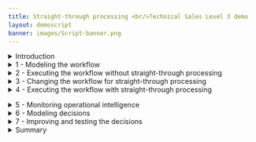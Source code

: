 ```yaml
---
title: Straight-through processing <br/>Technical Sales Level 3 demo
layout: demoscript
banner: images/Script-banner.png
---
```


<span id="top"></span>

<details markdown="1">

<summary>Introduction</summary><br/>

Welcome to the straight-through processing demonstration.

Today, I will demonstrate how the IBM Cloud Pak for Business Automation supports straight-through processing to automate customer refund requests quickly and easily. I’ll show how straight-through processing improves customer service by shortening turnaround times, while also reducing manual work.

This demo uses a customer refund example, but the same pattern can be applied to numerous business scenarios such as account opening, invoicing and claims processing.

We’ll show how line-of-business subject matter experts can use low-code tools that enable them to lead the implementation effort. We’ll see how decision management automates decisions that would otherwise be manual, and workflow manages exceptions and ensures the process stays on track when an exception occurs. We’ll also see how operational intelligence can provide visibility and insights that can be used to improve the process.

Let’s get started.

(Demo intro slides <a href="./files/Straight-through Processing Platinum Demo - Intro deck.pptx" target="_blank" rel="noreferrer">here</a>)

(Printer-ready PDF of demo script <a href="./files/Straight-through Processing Platinum Demo - PDF script.pdf" target="_blank" rel="noreferrer">here</a>)


**[Go to top](#top)**

</details>
<span id="spanID"></span>
<details markdown="1">

<summary>1 - Modeling the workflow</summary><br/>
<br/>

| **1.1** | **Introduce the refund request process without straight-through processing** |
| :--- | :--- |
| **Narration** | We will look at the process diagram for Focus Corp’s refund request process in Process Designer. Within this low-code environment, the process diagram will control the execution of each refund request. The process diagram adheres to the Business Process Model and Notation (BPMN) standard. We use drag-and-drop to build the process diagram from the palette on the right. This allows us to model the process steps and flow. From there, you can drill down to complete the implementation and testing of the process application. <br/> <br/> Looking at Focus Corp’s refund request process, customers can initiate returns directly from the company’s portal. Currently, each request is routed to a customer service agent for resolution. |
| **Action** &nbsp; 1.1.1 | Show the process diagram for Focus Corp’s **Request Refund without STP** (straight-through processing) in Process Designer, which you opened during your demo preparation. <br/> <img src="./images/Step_1_final_screen.png" width="800" /> |

<br/>

**[Go to top](#top)**

</details>
<span id="spanID"></span>
<a id="workplace"></a>
<details markdown="1">

<summary>2 - Executing the workflow without straight-through processing</summary><br/>

| **2.1** | **Task management and execution (Workplace)** |
| :--- | :--- |
| **Narration** | The customer service agent uses Workplace to work on their tasks. It is also used to launch processes and view the process dashboards. |
| **Action** &nbsp; 2.1.1 | Show the **Workplace** window that you opened during your preparation. <br/> <img src="./images/Stu_4.4.4_Self_install.png" width="800" /> |
| **Narration** | We are looking at the task list for the customer service agent. <br/> <br/> Workplace is highly customizable to fit your organization's look and feel. The responsive user interface provides flexibility to get work done anywhere, at any time, on any device type, from a desktop device in the office to a mobile device at home or at a customer site. It can be configured though a set of options without having to customize the Workplace application itself. <br/> <br/> Workplace has a robust search capability. You can create a customized task list, for example, with specific business data, by saving task-based searches for later use. <br/> <br/> Customer service agents use the task list to organize and work on the tasks assigned to them. Our agent received a new investigation task. |
| **Action** &nbsp; 2.1.2 | Click any **Refund Investigation Issue** task. If prompted, **Claim the task**. <br/> <img src="./images/Step_2.1_ROKS_action_3.png" width="800" /> |
| **Narration** | Once I open the task, I will have all the information needed to investigate the refund. |
| **Action** &nbsp; 2.1.3 | Click **Approve Refund**. <br/> <img src="./images/Step_2.1_ROKS_action_5.png" width="800" /> |
| **Narration** | Let’s review the request data and make an approval decision. Behind the scenes, the refund process is managed by workflow. Once the investigation task is completed, the system automatically updates Focus Corp’s ordering application and notifies the customer. <br/> <br/> Although the process is managed by workflow, there is currently no straight-through processing since every request must be examined by a customer service agent. Let’s go back to the process diagram and see how we can improve things with straight-through processing. |



**[Go to top](#top)**

</details>
<span id="spanID"></span>
<details markdown="1">

<summary>3 - Changing the workflow for straight-through processing</summary><br/>

| **3.1** | **Introduce straight-through processing automation** |
| :--- | :--- |
| **Narration** | Let’s look at how we can streamline the refund process by combining workflow and decision management. |
| **Action** &nbsp; 3.1.1 | Go back to the **Process Designer** tab, and click **Processes** in the menu on the left side. Click **Request Refund**. <br/> <img src="./images/Step_3.1_action_2.png" width="800" /><br/> |
| **Action** &nbsp; 3.1.2 | You will see the following process diagram. <br/> <img src="./images/Step_3.1_final_screen.png" width="800" /><br/> |
| **Narration** | We’ve added a decision task to the workflow that will automatically look at each request and make a refund decision without human intervention. This means that most requests can now be approved or declined in real time. Those that can’t are still routed for manual investigation. <br/><br/> Therefore, we can achieve a significant amount of straight-through processing where we completely process refund requests without human intervention. |


**[Go to top](#top)**

</details>
<span id="spanID"></span>
<details markdown="1">

<summary>4 - Executing the workflow with straight-through processing</summary><br/>

| **4.1** | **Refund request approved** |
| :--- | :--- |
| **Narration** | Let’s look at how straight-through processing transforms the refund process. |
| **Action** &nbsp; 4.1.1 | Go to Focus Corp's **Your Returns and Refunds** page. <br/> <img src="./images/Stu_7.2.png" width="800" /><br/> |
| **Action** &nbsp; 4.1.2 | Select the order ending in **AP**. <br/> <img src="./images/Step_4.1_action_2.png" width="800" /><br/> |
| **Action** &nbsp; 4.1.3 | Click **Submit Request** to process the refund. <br/> <img src="./images/Step_4.1_action_3.png" width="800" /><br/> |
| **Action** &nbsp; 4.1.4 | The process executes and generates a **Refund Approved** result.<br/><br/> <img src="./images/Step_4.1_results_screen.png" width="800" /><br/> |
| **Narration** | In this first example, when the customer submits the refund request, the criteria are evaluated by business rules and approval is granted in real time, avoiding a time-consuming manual investigation. |

| **4.2** | **Refund request denied** |
| :--- | :--- |
| **Narration** | Let’s look at a second example. |
| **Action** &nbsp; 4.2.1 | Click **Submit the next request**. <br/> <img src="./images/Script4.2.1.png" width="800" /><br/> |
| **Action** &nbsp; 4.2.2 | Select the order ending in **DE**. <br/> <img src="./images/Step_4.2_action_2.png" width="800" /><br/> |
| **Action** &nbsp; 4.2.3 | Click **Submit Request** to process the refund. <br/> <img src="./images/Step_4.2_action_3.png" width="800" /><br/> |
| **Action** &nbsp; 4.2.4 | The process executes and generates a **Refund Denied** result. <br/> <img src="./images/Step_4.2_results_screen.png" width="800" /><br/> |
| **Narration** | This request clearly did not meet Focus Corp's criteria and resulted in a denial because it was well outside the time window. Even though this refund request resulted in a denial, it was still straight-through processing because there is no manual work. |

| **4.3** | **Refund request requires manual investigation** |
| :--- | :--- |
| **Narration** | But what if the business rules determine a request requires investigation?  |
| **Action** &nbsp; 4.3.1 | Click **Submit Another Refund Request**. <br/><br/><img src="./images/Step_4.3_action_1.png" width="800" /><br/> |
| **Action** &nbsp; 4.3.2 | Select the order ending in **MA**.<br/><br/><img src="./images/Step_4.3_action_2.png" width="800" /><br/> |
| **Action** &nbsp; 4.3.3 | Click **Submit Request** to process the refund. <br/><br/><img src="./images/Step_4.3_action_3.png" width="800" /><br/> |
| **Action** &nbsp; 4.3.4 | The process executes and generates a **Refund Investigation** result.<br/><br/><img src="./images/Step_4.3_results_screen.png" width="800" /><br/> |
| **Narration** | In this case, workflow routes the request to a customer service agent to do the investigation. |

<br/>

**[Go to top](#top)**

</details>

<span id="spanID"></span>
<details markdown="1">

<summary>5 - Monitoring operational intelligence</summary><br/>

| **5.1** | **Review the refund dashboard** |
| :--- | :--- |
| **Narration** | Let’s look at the refund dashboard to see how much straight-through processing we’ve achieved. |
| **Action** &nbsp; 5.1.1 | Click the **Refund Dashboard** tab that you opened during your preparation. In this step, you are just speaking to the displayed dashboard. <br/> <img src="./images/Step_5.1_action_1.png" width="800" /> |
| **Narration** | So far, the percentage of manually processed requests is still around 70%, with the average manual investigation taking over two hours. <br/> <br/> Let’s look at what’s behind this dashboard. <br/> <br/> First, as the refund process runs, the system can collect and process historical data and make it available for visualization. <br/> <br/> Next, the Business Performance Center is a no-code monitoring application in the IBM Cloud Pak for Business Automation. Dashboards can be designed and shared in minutes that provide insight into important business activities and processes. You can prepare, design, and track visualizations of metrics, key performance indicators (KPIs), and other measurements of business performance in customizable dashboards. <br/> <br/> Additionally, the historical data can be used to feed a data lake to apply machine learning to your automations. For example, to make even more sophisticated refund decisions, we could use a data lake to incorporate machine learning into our refund process. The Cloud Pak for Business Automation includes some machine learning samples to help you get started. |

**[Go to top](#top)**

</details>
<span id="spanID"></span>
<details markdown="1">

<summary>6 - Modeling decisions</summary><br/>

| **6.1** | **Review the refund approval decision model** |
| :--- | :--- |
| **Narration** | Let’s look at how the business analyst can create and manage business rules to further increase straight-through processing. The business rules replicate how experts make refund decisions. <br/> <br/> Using no-code decision modeling, business analysts can easily author and test refund decision criteria. This is the decision model for the refund request decision service. A decision model uses a diagram to break the decision (the top blue box) down into sub-decisions (additional blue boxes) and input data (green ovals), which all contribute to the final refund decision. |
| **Action** &nbsp; 6.1.1 | Go to your **Refund Processing** decision modelling tab that you opened during your preparation. <br/> <img src="./images/Script6.1.1.png" width="800" /><br/> |


| **6.2** | **Review the decision tables** |
| :--- | :--- |
| **Narration** | To partially automate the refund request processing, we’ve used two main decision tables. A decision table groups rules with similar conditions and actions but use different thresholds or values. |
| **Action** &nbsp; 6.2.1 | Click **Validate Time Window** in the decision diagram. <br/> <img src="./images/Script6.2.1.png" width="800" /><br/> |
| **Action** &nbsp; 6.2.2 | Click **Logic (A)**, then click **Validate Time Window (B)**.  <br/> <img src="./images/Script6.2.2.png" width="800" /><br/> |
| **Narration** | The first decision table considers the customer’s reason for return, the days since order, and the condition of the item. These are the same criteria that a customer service agent would use to make a refund decision, but now the decision is automated and executes in real time. |
| **Action** &nbsp; 6.2.3 | Click **Back to the diagram**. <br/> <img src="./images/Script6.2.3.png" width="800" /><br/> |
| **Action** &nbsp; 6.2.4 | Click **Validate Type of Goods (A)**, **Logic (B)**, then click **Validate Type of Goods (C)**. <br/> <img src="./images/Script6.2.4.png" width="800" /><br/> |
| **Narration** | The second sub-decision has a table that considers the type of item being returned, and its condition. |
| **Action** &nbsp; 6.2.5 | Click **Back to the diagram**. <br/> <img src="./images/Script6.2.5.png" width="800" /><br/> |

| **6.3** | **Make the final refund decision** |
| :--- | :--- |
| **Narration** | The final refund decision is made by combining the results of the 'Validate Time Window' and 'Validate Type of Goods' sub-decisions. |
| **Action** &nbsp; 6.3.1 | Click **Final Refund Decision** in the decision diagram **(A)**, then click **Logic (B)**. <br/> <img src="./images/Script6.3.1.png" width="800" /><br/> |
| **Action** &nbsp; 6.3.2 | Click **Manual Decision**. <br/> <img src="./images/Script6.3.2.png" width="800" /><br/> |
| **Narration** | We’ve combined the two sub-decisions to make the final response using a simple text rule. <br/><br/> Business analysts can change the rules to achieve higher levels of straight-through processing or to adapt to changing business conditions. |
| **Action** &nbsp; 6.3.3 | Click **Back to the diagram**. <br/> <img src="./images/Script6.3.3.png" width="800" /><br/> |

**[Go to top](#top)**

</details>
<span id="spanID"></span>
<details markdown="1">

<summary>7 - Improving and testing the decisions</summary><br/>

| **7.1** | **Test the existing business logic** |
| :---         | :--- |
| **Narration** | After running these rules for a few weeks, we realize we can further reduce manual investigations without increasing our risk. <br/> <br/> The decision model can be changed without having to change the other components used in the refund process.<br/>  |
| **Action** &nbsp; 7.1.1 | Click **Run**. <br/> <img src="./images/Script7.1.1.png" width="800" /><br/> |
| **Action** &nbsp; 7.1.2 | Select **Manual** from the **Test data** list **(A)** to load the test scenario, then click **Run (B)**. <br/> <img src="./images/Script7.1.2.png" width="800" /><br/> |
| **Action** &nbsp; 7.1.3 | Review the **Decision output**. <br/> <img src="./images/Script7.1.3.png" width="800" /><br/> |

| **7.2** | **Update the business logic** |
| :---         | :--- |
| **Narration** | It has been determined that refund requests will now be denied when **all of the following conditions** are met:<br/><br/> - the refund reason is “no longer needed”<br/> - the number of days since the order was delivered is greater than 7<br/> - the goods condition is “worn or damaged”<br/><br/> If all of these conditions are met, the refund will be denied.|
| **Action** &nbsp; 7.2.1 | Select the **Modeling** tab. <br/> <img src="./images/Script7.2.1.png" width="800" /><br/> |
| **Action** &nbsp; 7.2.2 | Click the **Validate Time Window** decision node **(A)**, click **Logic (B)**, then click **Validate Time Window (C)**.  <br/> <img src="./images/Script7.2.2.png" width="800" /><br/> |
| **Narration** | In this decision table, the rules are checked in sequence, starting at the top on row 1. If none of the rows match the data in the refund request, the “Otherwise” rule on row 8 will apply and the decision table will return “approved”.<br/><br/>Currently, cases in which the goods are worn, but no longer needed result in manual processing. A new rule will be inserted into the decision table to deny refunds where the goods are worn, no longer needed, and more than 7 days have passed since delivery. In cases where less than 7 days have passed, the existing rule will apply, resulting in manual processing.<br/>|
| **Action** &nbsp; 7.2.3 | Right-click on **3 (A)**, select **Insert row (B)**, then select **Below (C)**. <br/> <img src="./images/Script7.2.3.png" width="800" /><br/> |
| **Action** &nbsp; 7.2.4 | Enter **7** in the **days since order delivered** cell in the new row. <br/> <img src="./images/Script7.2.4.png" width="800" /><br/> |
| **Action** &nbsp; 7.2.5 | Right-click the **days since order delivered** cell in the new row **(A)**, select **Change operator (B)**, then select the **greater than symbol (C)**. <br/> <img src="./images/Script7.2.5.png" width="800" /><br/> |
| **Action** &nbsp; 7.2.6 | Double-click the **goods condition** cell in the new row **(A)**, click the **down-arrow (B)** select **worn or damaged (C)**. <br/> <img src="./images/Script7.2.6.png" width="800" /><br/> |
| **Action** &nbsp; 7.2.7 | Double-click the **time window decision** cell in the new row **(A)**, click the **down-arrow (B)**, select **denied (C)**. <br/> <img src="./images/Script7.2.7.png" width="800" /><br/> |
| **Action** &nbsp; 7.2.8 | Hover your mouse over the decision table’s left border **(A)**, the rules representing each row of the table are displayed **(B)**. <br/> <img src="./images/Script7.2.8.png" width="800" /><br/> |

| **7.3** | **Test the new business logic** |
| :---         | :--- |
| **Action** &nbsp; 7.3.1 | Click **Run**. <br/> <img src="./images/Script7.3.1.png" width="800" /><br/> |
| **Narration** | The Manual test case previously returned the result “Manual”. <br/><br/>Now that the logic has been changed, the result of this test will be "denied". The rules in the decision table are applied in sequence, so initially the rule on row 3 will set the result to be "manual", but this will be superseded by the new rule on row 4. None of the other rule in the decision table will match the conditions of the refund, so the result from row 4 will be final. <br/> |
| **Action** &nbsp; 7.3.2 | Select the **Manual** test data **(A)** (this previously produced the result “Manual”). Click **Run (B)**, then note the updated result **“Denied” (C)**. <br/> <img src="./images/Script7.3.2.png" width="800" /><br/> |
| **Action** &nbsp; 7.3.3 | Modify the **daysSinceOrderDelivered** value, enter **6 (A)**, then click **Run (B)**. Note the updated result **“Manual” (C)**. <br/> <img src="./images/Script7.3.3.png" width="800" /><br/> |
| **Narration** | By changing the value of days since delivered attribute in the test data, the new rule won't match the refund, and the old rule will be the only rule to match.<br/><br/> Now that the business logic has been updated, a new version of the decision service could be deployed into production. Systems that consume the decision service would benefit immediately, automatically, and without an interruption to the service.   <br/> |

**[Go to top](#top)**

</details>
<span id="spanID"></span>
<details markdown="1">

<summary>Summary</summary>

Using the Cloud Pak for Business Automation, we had all the capabilities needed to significantly reduce the amount of manual refund processing. We combined workflow and decision automation to increase straight-through processing, which resulted in a lower average completion time, lower costs, and more consistent customer communication throughout the process.

Thank you for attending today’s presentation.

**[Go to top](#top)**

</details>
